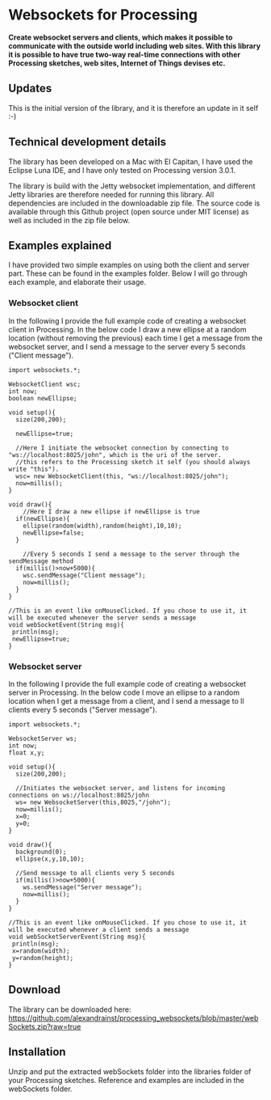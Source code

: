 # Websockets for Processing

**Create websocket servers and clients, which makes it possible to communicate with the
outside world including web sites. With this library it is possible to have true two-way
real-time connections with other Processing sketches, web sites, Internet of Things
devises etc.**

## Updates
This is the initial version of the library, and it is therefore an update in it self :-)

## Technical development details
The library has been developed on a Mac with El Capitan, I have used the Eclipse Luna IDE,
and I have only tested on Processing version 3.0.1.

The library is build with the Jetty websocket implementation, and different Jetty libraries
are therefore needed for running this library. All dependencies are included in the downloadable
zip file. The source code is available through this Github project (open source under MIT
license) as well as included in the zip file below.


## Examples explained
I have provided two simple examples on using both the client and server part. These can be
found in the examples folder. Below I will go through each example, and elaborate their usage.

### Websocket client

In the following I provide the full example code of creating a websocket client in Processing.
In the below code I draw a new ellipse at a random location (without removing the previous)
each time I get a message from the websocket server, and I send a message to the server every
5 seconds ("Client message").

```
import websockets.*;

WebsocketClient wsc;
int now;
boolean newEllipse;

void setup(){
  size(200,200);
  
  newEllipse=true;
  
  //Here I initiate the websocket connection by connecting to "ws://localhost:8025/john", which is the uri of the server.
  //this refers to the Processing sketch it self (you should always write "this").
  wsc= new WebsocketClient(this, "ws://localhost:8025/john");
  now=millis();
}

void draw(){
    //Here I draw a new ellipse if newEllipse is true
  if(newEllipse){
    ellipse(random(width),random(height),10,10);
    newEllipse=false;
  }
    
    //Every 5 seconds I send a message to the server through the sendMessage method
  if(millis()>now+5000){
    wsc.sendMessage("Client message");
    now=millis();
  }
}

//This is an event like onMouseClicked. If you chose to use it, it will be executed whenever the server sends a message 
void webSocketEvent(String msg){
 println(msg);
 newEllipse=true;
}
```

### Websocket server

In the following I provide the full example code of creating a websocket server in Processing.
In the below code I move an ellipse to a random location when I get a message from a client,
and I send a message to ll clients every 5 seconds ("Server message").

```
import websockets.*;

WebsocketServer ws;
int now;
float x,y;

void setup(){
  size(200,200);
  
  //Initiates the websocket server, and listens for incoming connections on ws://localhost:8025/john
  ws= new WebsocketServer(this,8025,"/john");
  now=millis();
  x=0;
  y=0;
}

void draw(){
  background(0);
  ellipse(x,y,10,10);
  
  //Send message to all clients very 5 seconds
  if(millis()>now+5000){
    ws.sendMessage("Server message");
    now=millis();
  }
}

//This is an event like onMouseClicked. If you chose to use it, it will be executed whenever a client sends a message
void webSocketServerEvent(String msg){
 println(msg);
 x=random(width);
 y=random(height);
}
```

## Download
The library can be downloaded here:
https://github.com/alexandrainst/processing_websockets/blob/master/webSockets.zip?raw=true

## Installation
Unzip and put the extracted webSockets folder into the libraries folder of your Processing
sketches. Reference and examples are included in the webSockets folder.
